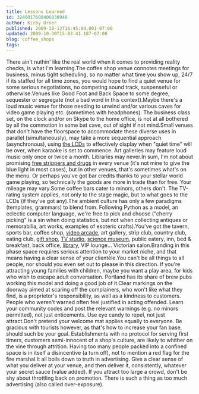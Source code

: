 ```yaml
---
title: Lessons Learned
id: 3240017608406830948
author: Kirby Urner
published: 2009-10-12T16:45:00.001-07:00
updated: 2009-10-30T15:03:41.187-07:00
blog: coffee_shops
tags: 
---
```


There ain't nuthin' like the real world when it comes to providing reality checks, is what I'm learning.The coffee shop venue connotes meetings for business, minus tight scheduling, so no matter what time you show up, 24/7 if its staffed for all time zones, you would hope to find a quiet venue for some serious negotiations, no competing sound track, suspenseful or otherwise.Venues like Good Foot and Back Space to some degree, sequester or segregate (not a bad word in this context).Maybe there's a loud music venue for those needing to unwind and/or various caves for video game playing etc.  (sometimes with headphones).  The business class set, on the clock and/or on Skype to the home office, is not at all bothered by all the commotion in some bat cave, out of sight if not mind.Small venues that don't have the floorspace to accommodate these diverse uses in parallel (simultaneously), may take a more sequential approach (asynchronous), using [the LCDs](http://coffeeshopsnet.blogspot.com/2009/05/more-about-lcds.html) to effectively display when "quiet time" will be over, when karaoke is set to commence.  Art galleries may feature loud music only once or twice a month.  Libraries may never.In sum, I'm not about promising [free strippers and drugs](http://blogs.myspace.com/index.cfm?fuseaction=blog.view&friendId=480007428&blogId=512223898) in every venue (it's not mine to give the blue light in most cases), but in other venues, that's sometimes what's on the menu.  Or perhaps you've got bar credits thanks to your stellar world game playing, so technically the goods are more in trade than for free.  Your mileage may vary.Some coffee bars cater to minors, others don't.  The TV-rating system applies, not only to the stage magic, but to what goes to the LCDs (if they've got any).The ambient culture has only a few paradigms (templates, grammars) to blend from.  Following Python as a model, an eclectic computer language, we're free to pick and choose ("cherry picking" is a sin when doing statistics, but not when collecting antiques or memorabilia, art works, examples of esoteric crafts).You've got the tavern, sports bar, coffee shop, [video arcade](http://coffeeshopsnet.blogspot.com/2009/03/proprietary-games.html), art gallery, strip club, country club, eating club, [gift shop](http://coffeeshopsnet.blogspot.com/2009/04/gift-shop-ideas.html), [TV studio](http://coffeeshopsnet.blogspot.com/2009/04/show-tell-lounge.html), [science museum](http://coffeeshopsnet.blogspot.com/2009/06/study-hall.html), public eatery, inn, bed & breakfast, back office, [library](http://coffeeshopsnet.blogspot.com/2009/07/building-library.html), VIP lounge... Victorian salon.Branding in this phase space requires serious attention to your market niche, and that means having a clear sense of your clientèle.You can't be all things to all people, nor should you even set out to please in this direction.  If you're attracting young families with children, maybe you want a play area, for kids who wish to escape adult conversation.  Portland has its share of brew pubs working this model and doing a good job of it.Clear markings on the doorway aimed at scaring off the complainers, who won't like what they find, is a proprietor's responsibility, as well as a kindness to customers.  People who weren't warned often feel justified in acting offended.  Learn your community codes and post the relevant warnings (e.g. no minors permitted), not just enticements.  Use eye candy to repel, not just attract.Don't pretend your welcome mat applies equally to everyone.  Be gracious with tourists however, as that's how to increase your fan base, should such be your goal.  Establishments with no protocol for serving first timers, customers semi-innocent of a shop's culture, are likely to whither on the vine through attrition.  Having too many people packed into a confined space is in itself a disincentive (a turn off), not to mention a red flag for the fire marshal.It all boils down to truth in advertising. Give a clear sense of what you deliver at your venue, and then deliver it, consistently, whatever your secret sauce (value added).  If you attract too large a crowd, don't be shy about throttling back on promotion.  There is such a thing as too much advertising (also called over-exposure).